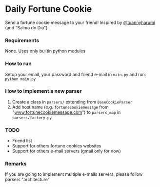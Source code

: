 Daily Fortune Cookie
====================

Send a fortune cookie message to your friend! Inspired by [@tuannyharumi](https://github.com/tuannyharumi) (and "Salmo do Dia")

### Requirements
None. Uses only builtin python modules

### How to run
Setup your email, your password and friend e-mail in `main.py` and run:  
`python main.py`

### How to implement a new parser
1. Create a class in `parsers/` extending from `BaseCookieParser`
2. Add host name (e.g. `fortunecookiemessage` from "www.fortunecookiemessage.com") to `parsers_map` in `parsers/factory.py`

### TODO
- Friend list
- Support for others fortune cookies websites
- Support for others e-mail servers (gmail only for now)

### Remarks
If you are going to implement multiple e-mails servers, please follow parsers "architecture"
